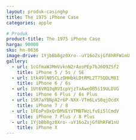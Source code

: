 ```yaml
---
layout: produk-casinghp
title: The 1975 iPhone Case
categories: apple

# Produk
product-title: The 1975 iPhone Case
harga: 90000
sku: hn-0636
image-drive: 1YjbBb8gz0Xro--uY16oZsjGf8hRFW1nU
gallery:
  - url: 1cGfmaWJMmVvknN2rAxoPEp7bJ6O9ZSf2
    title: iPhone 5 / 5s / SE
  - url: 1tk49lN05CLzOHHbkLDtRML2T75QDLM81
    title: iPhone 6 / 6s
  - url: 1Ut6VRQ3qRVIcpVjzTxAweOB5i19ULDVG
    title: iPhone 6 Plus / 6s Plus
  - url: 1SR7aYBNpA2r6P-NXX-VTm6LvS0qjOcdX
    title: iPhone 7 / 8
  - url: 1FEoPxDxQrDMVEtVTMBTWzLfvEi5lCmdV
    title: iPhone 7 Plus / 8 Plus
  - url: 1YjbBb8gz0Xro--uY16oZsjGf8hRFW1nU
    title: iPhone X
---
```

